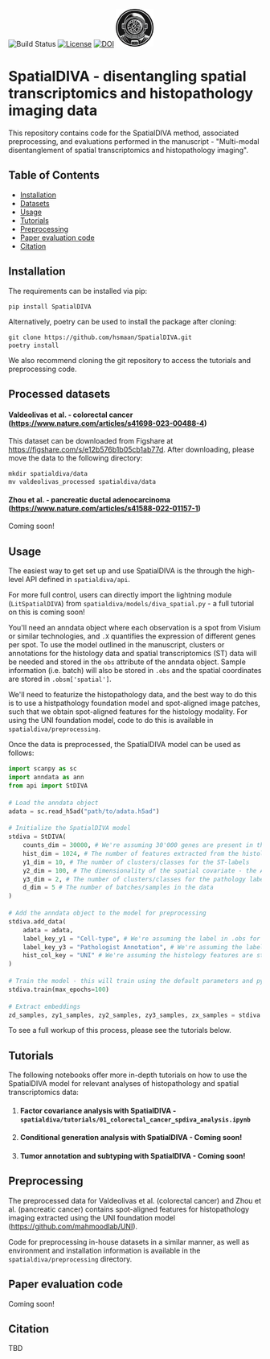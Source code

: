 ![Build Status](https://github.com/hsmaan/SpatialDIVA/actions/workflows/ci.yml/badge.svg?branch=main)
[![License](https://img.shields.io/badge/License-Apache_2.0-blue.svg)](https://opensource.org/licenses/Apache-2.0)
[![DOI](https://img.shields.io/badge/10.6084/m9.figshare.28377284-blue.svg?style=flat&labelColor=gainsboro&logoWidth=40&logo=data%3Aimage%2Fpng%3Bbase64%2CiVBORw0KGgoAAAANSUhEUgAAAFAAAAAZCAYAAACmRqkJAAAKi0lEQVR4Ae3ZaVBUV97H8evuE0EfH32MmkcfoyAuGjXKgkvMaFRAFuiloemWvRuEXlgEBREXBYJiXAQUFeKocUniQiKogAJhQWwWENDEjLNYvjFLzUzNkplEZb5kTme6nCRjKlOpSZlb9SmL2%2Ffcuv3re87%2FnKP0TYfOcslqPMbt63xBKuh09MTxgi7HKT1Sj1TvKp%2BMkZB6%2FXT8c4AjUYPyVdfb7Qs6HTIJ8EHe7Ul%2B152CphDabRQ0uMr7%2FRQgh%2B8qU6%2FBiPDVGv0jq0uGE94b0ZZ3j%2B25MTetoMsh%2FWD91OBqT9%2Fsehd5EqGV17nKMzTqOHvaRMMLEp7qACfinq%2FW1BBx5ZxB13x5X3Jr1v%2Fz9pUcaHU63PiicjrhvXfNRbY1Th49Q6Y1vu6zyqSjzX3aVIgf4OkKToxhgxpd5OMzV0bYE4CRN1Chu34pnTfwnV03FiTlfzDRXBHo6dfgIq8sX6ByV6vjthGc0UdrrPPVGFQBxlSjzJQWENVUZkebceiLpyM8IZSx7O7Zl4JivUNMZX5h8Rt4%2B2L0llKfgu6JKa%2BXvpB5bZ48%2Ba3F6lil2pDkE2rODzCsU0VUnNFHNZQqdS3lx3Utl%2FMILQcfYt5TEeC1GSprgAq0XlgYGLQyxJTlr0uK0DVX7E5s2ZtOgHvLw5fLK9xVmcqguEj%2F2LXbwsvPBkZZKl4j5NcIKinaUsLbejFWZ7m8Do2cmwnb4cFqArRwx3TEYzi%2Bz7DTD0uhxnj8cAEWWUZK%2BTcdhh4pmTWUsW01Y1uCUmNY7Rtqzo5svJSS0poVXtg6yVj7sn9qunek3j8xPVXXeMFoaDkev6lDF7ene7Y5r2taNAXmEBXaP69zevaOjuUeeZ0zhzJuPsM5CdYvOhZVqBMhBqIVDt8zwGdQjR4of9AA%2BXJjUFpww7GodnHAQca4srDAWCXjW3pETal%2BbfumuOLKqSm17vIQtWr1Uu3JYy6JbXuXFbRN1R8pm5byxtG5CcdOz9EUVc7I5IeQEWQ7wWVwzwrsRn%2BbAFeiCxNsKv5Y9P03BFgjAlT90AGOQy2T47fObl00ocFZHl%2B2UGXw0RjzNUWHTPFthckHWh18al8KsGuaFigVVzlKuY%2BG9z37qvuoGlelpsJVldrgrFjbOE%2BeWe8uW18W84qCqc4s7tmCIgzI75hs%2FaJKNFu7rF%2BIIIhr%2BmIQ%2Btn8LQkDMQOeWAYnDHgsQI3NNU7W9j4h5t72o%2FEyvLEQ%2F%2Bu7ymzbOxbCAeOxAgtghz6YgOVYiufEOUlqu0M37ho%2BYn%2FnpJT8bsejVSt90uqdFdlGmV7hF7cuWXetNCShLX%2BI3nKhN%2ByvCs%2Bs6GQpWB33fzKNQR%2BqWr022yvc94q7spBCY%2Bbzkou6ZfJNPf89ZN%2FdidYHnIsKfIzjCMIc7MAwSJiMPFxGMcKQixGwx07R%2FiEe4CNsxFCbAJvwifj8LkIgYRHa8Lm47jNY8AokmMS5NryPh%2FijOB%2BOX4h7foEuyPHlisMtylJpzu1YspkQ36YbLqnx8F1X4abaqmYs9DGmLlrk4CE9XlHlKZskxfpt%2FUJLzyhV23dG%2BITF72fqo9njEaokwIu8lSbG1N4wx273CrP%2B%2BjniQVZhGrzQjlEioFIRcjDM6MIdjBVtHogvl4W9qIX8sTfwU5SgU%2FzdhdGYLcJ9BzvRID6vgx2SxN8PUI9KnIEWH4n7FuIo%2FoRfYV5vMMV4wHRFs%2BvG%2FKl05ZrDVdP11T7eulK3oNQcz%2FAXcj3DpMePjO44KetDL2lDh%2FmV1S3nNoeWnJb7RSXmMJl%2BI0GmH13rKs8lvEdQwfoWKmCxdmGbAEdgAW5jFiQhBb8WXSYTPSjGCBHaMPR5LMANkOCM%2B%2FgD3MS5Z8W1ElzwW3HNJCSI9tcw2ub%2BO8T5LPTBQBy1nusNcB7ztximI1sIsSSzXb04v3vyusJmx63nMufHXlV6LvpEShDd9x%2FHFYWXVPuSX7%2FD7zmpcjuWRupbyvaHnj8Z7BNsUFCArm70iTRcd5bFEN7oxwJs%2FpoA%2FwfBaLJ2Z2EFbmEsNKL7fYYPUI9DIqj%2Fsgkw0CasW%2BL6RbBDFI7gTZSKzz6Gk02AJ23G3QF4xybYU8INce6s5CJNlTyXhYwKv%2FRWMiEeimquzIhrPpGzuSNCsbvLec2%2Brpmh2e0yu%2FxOp96wv6p8X0xeIZW5Bo2%2F6ucdvb%2FdMWVDm8lX11pRpD16OJ6VyZsrQ8yK%2BVFJ9h4UhwEHDj5JgGE23UkSfoZujMMzSESNCPBT9KAFjqi2rcIYZRPgYmzDQ9xDLSz4%2FGsCPIE%2BNkWrTJy%2FhRrRthpVyJJExbnmG2I%2B6x%2BT%2FHxYyQkzQfJGlufpWy6bYlvPUEgu%2BHlHJA5boo7rE3blnBR7r6mv%2BvCBMYEag%2Faqsyr1%2BIk5a%2Fd2z9zGBDpZ31qulCWk9443Hfg5BuJJAgxAG0ZBEmS4DZ7RKIliMVi0d8UvRUCeuPoNAf4Z%2FmgV13pAwiwR3iffFKBQJM5noB%2F6Y5h45v7Wwf0cDtD1DlMIeiugWmZOy5Cv3RgjX7%2FF4GdMXasOjgurmqdafqpojltml9IjvOJ8NMu9lNL5gQmXdMu0BTefz8loMyoJvivs3VMZvhpjqaig%2FZ8gwJGYIsIKRh%2FY4wh%2Bg%2FGQoxYbREgZ%2BB3uww1V3xKgN%2BrwCNtF4Pvx8NveQCEYX%2BAukhCIYuHZLy%2FyDjHbJQfo7PTK1dEBWqPBX2vS%2B2hNW1XquDURypiwXStCjVWuyrSKQC%2FdoUaHtOT2HENoyal4b40x7rK7ylip9NIV3Jy0P6fD24fl3Ra6uoe3PNqOH2Pw3x%2FC8K8CHIU%2BIpQ7OI8yNOJ9TMJO%2FAU9Nn6PjRiGmm%2FpwgsRLQpKjwjuU%2Fz1CQK0R4G4T4%2FwCHWYKlmcA6xr4SA2EzobXeUa9vh21LgpdKxK8hqd5RsaXWS7S9YvlhU2O7ya3ekXrm%2B9lK3KzFH6a4y5V92Ve5hkM4d02EShMestZekE2IxZX7MWdkAgBtmsi9U2lXEwliAOK%2BGLTowThWIZkrEVSSKYgegPOUxwtFmdaBGLsRgg2qeKtosQDh2GYzbisUIEaPvcQ8T5VGzCKowBk2I3mTVALe4wd4tumKcoaZirSKte4RtVrvXwLrw%2BJXV%2F18Ts3BtLEmOaS0yRtRdMfpGJhTKNMbDJWR5V7eEbUNDtcIQAd1PJMwnuJl6E9KQHY7AAHkzQoBkj8B%2B%2FpTWQ4Maezne1P3x1esLBuqmB%2BbccNhJMGetbM%2BGZIi1V%2FoRyOXB77sKVWuPmrd4RBvYQm9ihVue%2F7xDPGljB50MoJmO%2By36gCGsQovCyCGwOarD9R7PLLXZOJjKZvse%2FDQQSvffG7F1rWrZPiLKUX2DPr1hbfHAKb0kDBSeTed5MQj94Pn1xBMvA%2B2IDYTAkcXzXANPRjHq04ACeFeH9aAIcBC3LOq%2FY5pPDeYtO4yRTmzUhbx9LozCEea8ybaHoxDNmVtPltxSVzxhCm3Asg4Tvs683Aa5wwkD8qP9XbgQqUbb6Tp09U5Os3rWiV4jZv2OuvxPdvht70RfST8fjATZd7P33OYzxZ%2FdF7FwcgqPU0yMR2vMYDulpDfBvw%2BGCdBePpq8AAAAASUVORK5CYII%3D)](https://figshare.com/s/e12b576b1b05cb1ab77d)
<img src="docs/spatialdiva_logo.png" width="75" height="75" style="float;" /> 

# SpatialDIVA - disentangling spatial transcriptomics and histopathology imaging data 

This repository contains code for the SpatialDIVA method, associated preprocessing, and evaluations performed in the manuscript - "Multi-modal disentanglement of spatial transcriptomics and histopathology imaging".

## Table of Contents

- [Installation](#installation)
- [Datasets](#processed-datasets)
- [Usage](#usage)
- [Tutorials](#tutorials)
- [Preprocessing](#preprocessing)
- [Paper evaluation code](#paper-evaluation-code)
- [Citation](#citation)

## Installation

The requirements can be installed via pip:

```
pip install SpatialDIVA
```

Alternatively, poetry can be used to install the package after cloning:

```
git clone https://github.com/hsmaan/SpatialDIVA.git
poetry install
```

We also recommend cloning the git repository to access the tutorials and preprocessing code.

## Processed datasets

#### Valdeolivas et al. - colorectal cancer (https://www.nature.com/articles/s41698-023-00488-4)

This dataset can be downloaded from Figshare at https://figshare.com/s/e12b576b1b05cb1ab77d. After downloading, please move the data to the following directory:

```
mkdir spatialdiva/data
mv valdeolivas_processed spatialdiva/data
```

#### Zhou et al. - pancreatic ductal adenocarcinoma (https://www.nature.com/articles/s41588-022-01157-1)

Coming soon!

## Usage

The easiest way to get set up and use SpatialDIVA is the through the high-level API defined in `spatialdiva/api`. 

For more full control, users can directly import the lightning module (`LitSpatialDIVA`) from `spatialdiva/models/diva_spatial.py` - a full tutorial on this is coming soon! 

You'll need an anndata object where each observation is a spot from Visium or similar technologies, and `.X` quantifies the expression of different genes per spot. To use the model outlined in the manuscript, clusters or annotations for the histology data and spatial transcriptomics (ST) data will be needed and stored in the `obs` attribute of the anndata object. Sample information (i.e. batch) will also be stored in `.obs` and the spatial coordinates are stored in `.obsm['spatial']`. 

We'll need to featurize the histopathology data, and the best way to do this is to use a histpathology foundation model and spot-aligned image patches, such that we obtain spot-aligned features for the histology modality. For using the UNI foundation model, code to do this is available in `spatialdiva/preprocessing`.

Once the data is preprocessed, the SpatialDIVA model can be used as follows:

```python
import scanpy as sc 
import anndata as ann 
from api import StDIVA

# Load the anndata object
adata = sc.read_h5ad("path/to/adata.h5ad") 

# Initialize the SpatialDIVA model 
stdiva = StDIVA(
    counts_dim = 30000, # We're assuming 30'000 genes are present in the data
    hist_dim = 1024, # The number of features extracted from the histology data - e.g. via the UNI foundation model
    y1_dim = 10, # The number of clusters/classes for the ST-labels 
    y2_dim = 100, # The dimensionality of the spatial covariate - the API will automatically infer this from the spatial coordinates
    y3_dim = 2, # The number of clusters/classes for the pathology labels 
    d_dim = 5 # The number of batches/samples in the data
)

# Add the anndata object to the model for preprocessing
stdiva.add_data(
    adata = adata,
    label_key_y1 = "Cell-type", # We're assuming the label in .obs for y1 is "Cell-type"
    label_key_y3 = "Pathologist Annotation", # We're assuming the label in .obs for y3 is "Pathologist Annotation"
    hist_col_key = "UNI" # We're assuming the histology features are stored in columns starting with "UNI" in .obs
)

# Train the model - this will train using the default parameters and pytorch lightning 
stdiva.train(max_epochs=100)

# Extract embeddings
zd_samples, zy1_samples, zy2_samples, zy3_samples, zx_samples = stdiva.get_embeddings(type = "full") 

```

To see a full workup of this process, please see the tutorials below.

## Tutorials 

The following notebooks offer more in-depth tutorials on how to use the SpatialDIVA model for relevant analyses of histopathology and spatial transcriptomics data:

1. #### Factor covariance analysis with SpatialDIVA - `spatialdiva/tutorials/01_colorectal_cancer_spdiva_analysis.ipynb`

2. #### Conditional generation analysis with SpatialDIVA - Coming soon!

3. #### Tumor annotation and subtyping with SpatialDIVA - Coming soon!

## Preprocessing

The preprocessed data for Valdeolivas et al. (colorectal cancer) and Zhou et al. (pancreatic cancer) contains spot-aligned features for histopathology imaging extracted using the UNI foundation model (https://github.com/mahmoodlab/UNI). 

Code for preprocessing in-house datasets in a similar manner, as well as environment and installation information is available in the `spatialdiva/preprocessing` directory.

## Paper evaluation code

Coming soon!

## Citation

TBD 
